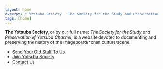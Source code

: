 ```yaml
---
layout: home
excerpt: " Yotsuba Society - The Society for the Study and Preservation of Yotsuba Channel"
tags: [home]
---
```


**The Yotsuba Society**, or by our full name: _The Society for the Study and Preservation of Yotsuba Channel_, is a website devoted to documenting and preserving the history of the imageboard/*chan culture/scene.

* [Send Your Old Stuff To Us](material_submission/)
* [Join Yotsuba Society](join-us/)
* [Contact Us](contact/)